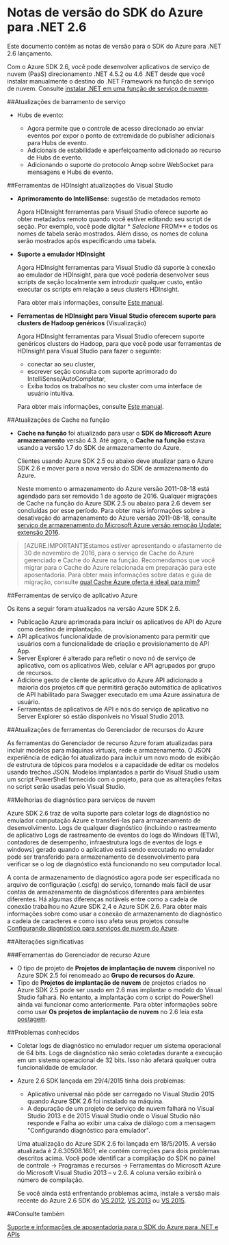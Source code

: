 <properties 
   pageTitle="Notas de versão do SDK do Azure para .NET 2.6" 
   description="Notas de versão do SDK do Azure para .NET 2.6" 
   services="app-service/web" 
   documentationCenter=".net" 
   authors="Juliako" 
   manager="erikre" 
   editor=""/>

<tags
   ms.service="app-service"
   ms.devlang="multiple"
   ms.topic="article"
   ms.tgt_pltfrm="na"
   ms.workload="integration" 
   ms.date="10/17/2016"
   ms.author="juliako"/>

 
# <a name="azure-sdk-for-net-26-release-notes"></a>Notas de versão do SDK do Azure para .NET 2.6

Este documento contém as notas de versão para o SDK do Azure para .NET 2.6 lançamento. 

Com o Azure SDK 2.6, você pode desenvolver aplicativos de serviço de nuvem (PaaS) direcionamento .NET 4.5.2 ou 4.6 .NET desde que você instalar manualmente o destino do .NET Framework na função de serviço de nuvem. Consulte [instalar .NET em uma função de serviço de nuvem](http://go.microsoft.com/fwlink/?LinkID=309796).


##<a name="service-bus-updates"></a>Atualizações de barramento de serviço

- Hubs de evento: 

    - Agora permite que o controle de acesso direcionado ao enviar eventos por expor o ponto de extremidade do publisher adicionais para Hubs de evento.
    - Adicionais de estabilidade e aperfeiçoamento adicionado ao recurso de Hubs de evento.
    - Adicionando o suporte do protocolo Amqp sobre WebSocket para mensagens e Hubs de evento.

##<a name="hdinsight-tools-for-visual-studio-updates"></a>Ferramentas de HDInsight atualizações do Visual Studio

- **Aprimoramento do IntelliSense**: sugestão de metadados remoto

    Agora HDInsight ferramentas para Visual Studio oferece suporte ao obter metadados remoto quando você estiver editando seu script de seção. Por exemplo, você pode digitar * *Selecione* FROM** e todos os nomes de tabela serão mostrados. Além disso, os nomes de coluna serão mostrados após especificando uma tabela.

- **Suporte a emulador HDInsight**

    Agora HDInsight ferramentas para Visual Studio dá suporte à conexão ao emulador de HDInsight, para que você poderia desenvolver seus scripts de seção localmente sem introduzir qualquer custo, então executar os scripts em relação a seus clusters HDInsight. 

    Para obter mais informações, consulte [Este manual](http://go.microsoft.com/fwlink/?LinkID=529540&clcid=0x409).

- **Ferramentas de HDInsight para Visual Studio oferecem suporte para clusters de Hadoop genéricos** (Visualização)

    Agora HDInsight ferramentas para Visual Studio oferecem suporte genéricos clusters do Hadoop, para que você pode usar ferramentas de HDInsight para Visual Studio para fazer o seguinte:

    - conectar ao seu cluster, 
    - escrever seção consulta com suporte aprimorado do IntelliSense/AutoCompletar, 
    - Exiba todos os trabalhos no seu cluster com uma interface de usuário intuitiva. 

    Para obter mais informações, consulte [Este manual](http://go.microsoft.com/fwlink/?LinkID=529540&clcid=0x409).

##<a name="in-role-cache-updates"></a>Atualizações de Cache na função

- **Cache na função** foi atualizado para usar o **SDK do Microsoft Azure armazenamento** versão 4.3. Até agora, o **Cache na função** estava usando a versão 1.7 do SDK de armazenamento do Azure.

    Clientes usando Azure SDK 2.5 ou abaixo deve atualizar para o Azure SDK 2.6 e mover para a nova versão do SDK de armazenamento do Azure. 

    Neste momento o armazenamento do Azure versão 2011-08-18 está agendado para ser removido 1 de agosto de 2016. Qualquer migrações de Cache na função do Azure SDK 2.5 ou abaixo para 2.6 devem ser concluídas por esse período. Para obter mais informações sobre a desativação do armazenamento do Azure versão 2011-08-18, consulte [serviço de armazenamento do Microsoft Azure versão remoção Update: extensão 2016](http://blogs.msdn.com/b/windowsazurestorage/archive/2015/10/19/microsoft-azure-storage-service-version-removal-update-extension-to-2016.aspx).

>[AZURE.IMPORTANT]Estamos estiver apresentando o afastamento de 30 de novembro de 2016, para o serviço de Cache do Azure gerenciado e Cache do Azure na função. Recomendamos que você migrar para o Cache do Azure relacionada em preparação para este aposentadoria. Para obter mais informações sobre datas e guia de migração, consulte [qual Cache Azure oferta é ideal para mim?](../redis-cache/cache-faq.md#which-azure-cache-offering-is-right-for-me)

##<a name="azure-app-service-tools"></a>Ferramentas de serviço de aplicativo Azure

Os itens a seguir foram atualizados na versão Azure SDK 2.6.

- Publicação Azure aprimorada para incluir os aplicativos de API do Azure como destino de implantação.
- API aplicativos funcionalidade de provisionamento para permitir que usuários com a funcionalidade de criação e provisionamento de API App.
- Server Explorer é alterado para refletir o novo nó de serviço de aplicativo, com os aplicativos Web, celular e API agrupados por grupo de recursos.
- Adicione gesto de cliente de aplicativo do Azure API adicionado a maioria dos projetos c# que permitirá geração automática de aplicativos de API habilitado para Swagger executado em uma Azure assinatura de usuário.
- Ferramentas de aplicativos de API e nós do serviço de aplicativo no Server Explorer só estão disponíveis no Visual Studio 2013. 

##<a name="azure-resource-manager-tools-updates"></a>Atualizações de ferramentas do Gerenciador de recursos do Azure

As ferramentas do Gerenciador de recurso Azure foram atualizadas para incluir modelos para máquinas virtuais, rede e armazenamento. O JSON experiência de edição foi atualizado para incluir um novo modo de exibição de estrutura de tópicos para modelos e a capacidade de editar os modelos usando trechos JSON. Modelos implantados a partir do Visual Studio usam um script PowerShell fornecido com o projeto, para que as alterações feitas no script serão usadas pelo Visual Studio.

##<a name="diagnostics-improvements-for-cloud-services"></a>Melhorias de diagnóstico para serviços de nuvem

Azure SDK 2.6 traz de volta suporte para coletar logs de diagnóstico no emulador computação Azure e transferi-las para armazenamento de desenvolvimento. Logs de qualquer diagnóstico (incluindo o rastreamento de aplicativo Logs de rastreamento de eventos do logs do Windows (ETW), contadores de desempenho, infraestrutura logs de eventos de logs e windows) gerado quando o aplicativo está sendo executado no emulador pode ser transferido para armazenamento de desenvolvimento para verificar se o log de diagnóstico está funcionando no seu computador local. 

A conta de armazenamento de diagnóstico agora pode ser especificada no arquivo de configuração (.cscfg) do serviço, tornando mais fácil de usar contas de armazenamento de diagnósticos diferentes para ambientes diferentes. Há algumas diferenças notáveis entre como a cadeia de conexão trabalhou no Azure SDK 2,4 e Azure SDK 2.6. Para obter mais informações sobre como usar a conexão de armazenamento de diagnóstico a cadeia de caracteres e como isso afeta seus projetos consulte [Configurando diagnóstico para serviços de nuvem do Azure](http://go.microsoft.com/fwlink/?LinkID=532784).

##<a name="breaking-changes"></a>Alterações significativas

###<a name="azure-resource-manager-tools"></a>Ferramentas do Gerenciador de recurso Azure 

- O tipo de projeto de **Projetos de implantação de nuvem** disponível no Azure SDK 2.5 foi renomeado ao **Grupo de recursos do Azure**.
- Tipo de **Projetos de implantação de nuvem** de projetos criados no Azure SDK 2.5 pode ser usado em 2.6 mas implantar o modelo do Visual Studio falhará. No entanto, a implantação com o script do PowerShell ainda vai funcionar como anteriormente.  Para obter informações sobre como usar **Os projetos de implantação de nuvem** no 2.6 leia esta [postagem](http://go.microsoft.com/fwlink/?LinkID=534086).
 
##<a name="known-issues"></a>Problemas conhecidos

- Coletar logs de diagnóstico no emulador requer um sistema operacional de 64 bits. Logs de diagnóstico não serão coletadas durante a execução em um sistema operacional de 32 bits. Isso não afetará qualquer outra funcionalidade de emulador. 

- Azure 2.6 SDK lançada em 29/4/2015 tinha dois problemas: 

    - Aplicativo universal não pôde ser carregado no Visual Studio 2015 quando Azure SDK 2.6 foi instalado na máquina.
    - A depuração de um projeto de serviço de nuvem falhará no Visual Studio 2013 e de 2015 Visual Studio onde o Visual Studio não responde e Falha ao exibir uma caixa de diálogo com a mensagem "Configurando diagnóstico para emulador".
    
    Uma atualização do Azure SDK 2.6 foi lançada em 18/5/2015. A versão atualizada é 2.6.30508.1601; ele contém correções para dois problemas descritos acima. Você pode identificar a compilação do SDK no painel de controle -> Programas e recursos -> Ferramentas do Microsoft Azure do Microsoft Visual Studio 2013 – v 2.6. A coluna versão exibirá o número de compilação.

    Se você ainda está enfrentando problemas acima, instale a versão mais recente do Azure 2.6 SDK do [VS 2012](http://go.microsoft.com/fwlink/p/?linkid=323511&clcid=0x409), [VS 2013](http://go.microsoft.com/fwlink/p/?linkid=323510&clcid=0x409) ou [VS 2015](http://go.microsoft.com/fwlink/?linkid=518003&clcid=0x409).
 
##<a name="see-also"></a>Consulte também

[Suporte e informações de aposentadoria para o SDK do Azure para .NET e APIs](https://msdn.microsoft.com/library/azure/dn479282.aspx/)
